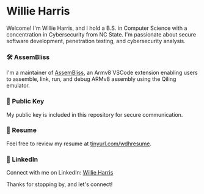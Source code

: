# Willie Harris

Welcome! I'm Willie Harris, and I hold a B.S. in Computer Science with a concentration in Cybersecurity from NC State. I'm passionate about secure software development, penetration testing, and cybersecurity analysis.

### 🛠️ AssemBliss
I'm a maintainer of [AssemBliss](https://github.com/assembliss/AssemBliss), an Armv8 VSCode extension enabling users to assemble, link, run, and debug ARMv8 assembly using the Qiling emulator.

### 🔑 Public Key
My public key is included in this repository for secure communication.

### 📄 Resume
Feel free to review my resume at [tinyurl.com/wdhresume](https://tinyurl.com/wdhresume).

### 💼 LinkedIn
Connect with me on LinkedIn: [Willie Harris](https://www.linkedin.com/in/willie-harrisjr/)

Thanks for stopping by, and let's connect!
